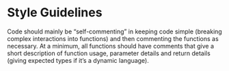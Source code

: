 # Style Guidelines
Code should mainly be “self-commenting” in keeping code simple (breaking complex interactions into functions) and then commenting the functions as necessary.
At a minimum, all functions should have comments that give a short description of function usage, parameter details and return details (giving expected types if it’s a dynamic language).
